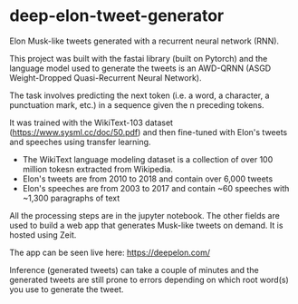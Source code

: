# deep-elon-tweet-generator
Elon Musk-like tweets generated with a recurrent neural network (RNN).

This project was built with the fastai library (built on Pytorch) and the language model used to generate the tweets is an AWD-QRNN (ASGD Weight-Dropped Quasi-Recurrent Neural Network).

The task involves predicting the next token (i.e. a word, a character, a punctuation mark, etc.) in a sequence given the n preceding tokens.

It was trained with the WikiText-103 dataset (https://www.sysml.cc/doc/50.pdf) and then fine-tuned with Elon's tweets and speeches using transfer learning.

- The WikiText language modeling dataset is a collection of over 100 million tokesn extracted from Wikipedia.
- Elon's tweets are from 2010 to 2018 and contain over 6,000 tweets
- Elon's speeches are from 2003 to 2017 and contain ~60 speeches with ~1,300 paragraphs of text

All the processing steps are in the jupyter notebook. The other fields are used to build a web app that generates Musk-like tweets on demand. It is hosted using Zeit.

The app can be seen live here: https://deepelon.com/

Inference (generated tweets) can take a couple of minutes and the generated tweets are still prone to errors depending on which root word(s) you use to generate the tweet.

